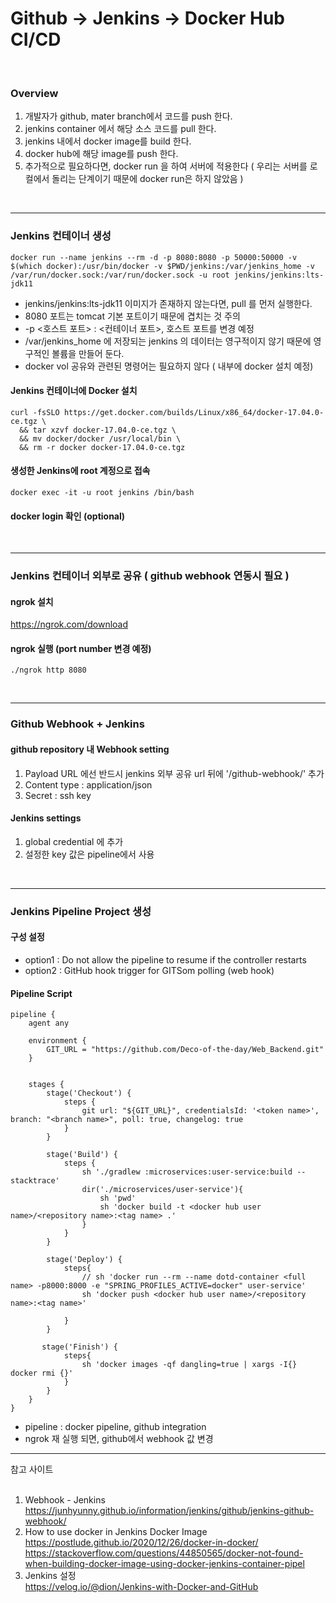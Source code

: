# Github -> Jenkins -> Docker Hub CI/CD

<br>

### Overview
1. 개발자가 github, mater branch에서 코드를 push 한다.
2. jenkins container 에서 해당 소스 코드를 pull 한다.
3. jenkins 내에서 docker image를 build 한다.
4. docker hub에 해당 image를 push 한다.
5. 추가적으로 필요하다면, docker run 을 하여 서버에 적용한다
   ( 우리는 서버를 로컬에서 돌리는 단계이기 때문에 docker run은 하지 않았음 )

<br>

--------


### Jenkins 컨테이너 생성

```
docker run --name jenkins --rm -d -p 8080:8080 -p 50000:50000 -v $(which docker):/usr/bin/docker -v $PWD/jenkins:/var/jenkins_home -v /var/run/docker.sock:/var/run/docker.sock -u root jenkins/jenkins:lts-jdk11
```
- jenkins/jenkins:lts-jdk11 이미지가 존재하지 않는다면, pull 를 먼저 실행한다.
- 8080 포트는 tomcat 기본 포트이기 때문에 겹치는 것 주의
- -p <호스트 포트> : <컨테이너 포트>, 호스트 포트를 변경 예정
- /var/jenkins_home 에 저장되는 jenkins 의 데이터는 영구적이지 않기 때문에 영구적인 볼륨을 만들어 둔다.
- docker vol 공유와 관련된 명령어는 필요하지 않다 ( 내부에 docker 설치 예정)

#### Jenkins 컨테이너에 Docker 설치
```
curl -fsSLO https://get.docker.com/builds/Linux/x86_64/docker-17.04.0-ce.tgz \
  && tar xzvf docker-17.04.0-ce.tgz \
  && mv docker/docker /usr/local/bin \
  && rm -r docker docker-17.04.0-ce.tgz
```

#### 생성한 Jenkins에 root 계정으로 접속
```
docker exec -it -u root jenkins /bin/bash
```

#### docker login 확인 (optional)

<br>

--------

### Jenkins 컨테이너 외부로 공유 ( github webhook 연동시 필요 )


#### ngrok 설치
   https://ngrok.com/download

#### ngrok 실행 (port number 변경 예정)
```
./ngrok http 8080
```
<br>

--------

### Github Webhook + Jenkins

#### github repository 내 Webhook setting
1. Payload URL 에선 반드시 jenkins 외부 공유 url 뒤에 '/github-webhook/' 추가
2. Content type : application/json
3. Secret : ssh key

#### Jenkins settings
1. global credential 에 추가
2. 설정한 key 값은 pipeline에서 사용

<br>

--------

### Jenkins Pipeline Project 생성

#### 구성 설정
- option1 : Do not allow the pipeline to resume if the controller restarts
- option2 : GitHub hook trigger for GITSom polling (web hook)

#### Pipeline Script
```
pipeline {
    agent any
    
    environment {
        GIT_URL = "https://github.com/Deco-of-the-day/Web_Backend.git"
    }


    stages {
        stage('Checkout') {
            steps {
                git url: "${GIT_URL}", credentialsId: '<token name>', branch: "<branch name>", poll: true, changelog: true
            }
        }
        
        stage('Build') {
            steps {
                sh './gradlew :microservices:user-service:build --stacktrace'
                dir('./microservices/user-service'){
                    sh 'pwd'
                    sh 'docker build -t <docker hub user name>/<repository name>:<tag name> .'
                }
            }
        }
        
        stage('Deploy') {
            steps{
                // sh 'docker run --rm --name dotd-container <full name> -p8000:8000 -e "SPRING_PROFILES_ACTIVE=docker" user-service'
                sh 'docker push <docker hub user name>/<repository name>:<tag name>'
                
            }
        }

       stage('Finish') {
            steps{
                sh 'docker images -qf dangling=true | xargs -I{} docker rmi {}'
            }
        }
    }
}
```

+ pipeline : docker pipeline, github integration
+ ngrok 재 실행 되면, github에서 webhook 값 변경
--------

참고 사이트 <br><br>
1. Webhook - Jenkins <br> https://junhyunny.github.io/information/jenkins/github/jenkins-github-webhook/
2. How to use docker in Jenkins Docker Image
   <br> https://postlude.github.io/2020/12/26/docker-in-docker/
   <br> https://stackoverflow.com/questions/44850565/docker-not-found-when-building-docker-image-using-docker-jenkins-container-pipel
3. Jenkins 설정 <br> https://velog.io/@dion/Jenkins-with-Docker-and-GitHub


